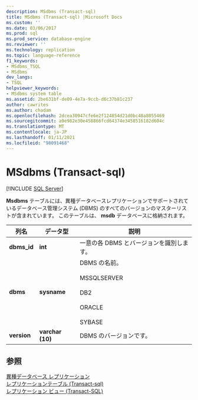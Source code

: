 ```yaml
---
description: MSdbms (Transact-sql)
title: MSdbms (Transact-sql) |Microsoft Docs
ms.custom: ''
ms.date: 03/06/2017
ms.prod: sql
ms.prod_service: database-engine
ms.reviewer: ''
ms.technology: replication
ms.topic: language-reference
f1_keywords:
- MSdbms_TSQL
- MSdbms
dev_langs:
- TSQL
helpviewer_keywords:
- MSdbms system table
ms.assetid: 2be631bf-de09-4e7a-9ccb-d6c37b81c237
author: cawrites
ms.author: chadam
ms.openlocfilehash: 2dcea30947cfe6e2f124854d21d0bc48a8055469
ms.sourcegitcommit: a9e982e30e458866fcd64374e3458516182d604c
ms.translationtype: MT
ms.contentlocale: ja-JP
ms.lasthandoff: 01/11/2021
ms.locfileid: "98091468"
---
```

# <a name="msdbms-transact-sql"></a>MSdbms (Transact-sql)
[!INCLUDE [SQL Server](../../includes/applies-to-version/sqlserver.md)]

  **Msdbms** テーブルには、異種データベースレプリケーションでサポートされているデータベース管理システム (DBMS) のすべてのバージョンのマスターリストが含まれています。 このテーブルは、 **msdb** データベースに格納されます。  
  
|列名|データ型|説明|  
|-----------------|---------------|-----------------|  
|**dbms_id**|**int**|一意の各 DBMS とバージョンを識別します。|  
|**dbms**|**sysname**|DBMS の名前。<br /><br /> MSSQLSERVER<br /><br /> DB2<br /><br /> ORACLE<br /><br /> SYBASE|  
|**version**|**varchar (10)**|DBMS のバージョンです。|  
  
## <a name="see-also"></a>参照  
 [異種データベース レプリケーション](../../relational-databases/replication/non-sql/heterogeneous-database-replication.md)   
 [レプリケーションテーブル &#40;Transact-sql&#41;](../../relational-databases/system-tables/replication-tables-transact-sql.md)   
 [レプリケーション ビュー &#40;Transact-SQL&#41;](../../relational-databases/system-views/replication-views-transact-sql.md)  
  
  

